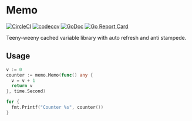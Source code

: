 # Memo

[![CircleCI](https://dl.circleci.com/status-badge/img/gh/ganglio/memo/tree/master.svg?style=shield)](https://dl.circleci.com/status-badge/redirect/gh/ganglio/memo/tree/master)
[![codecov](https://codecov.io/gh/ganglio/memo/branch/master/graph/badge.svg)](https://codecov.io/gh/ganglio/memo)
[![GoDoc](https://godoc.org/github.com/ganglio/memo?status.svg)](https://godoc.org/github.com/ganglio/memo)
[![Go Report Card](https://goreportcard.com/badge/github.com/ganglio/memo)](https://goreportcard.com/report/github.com/ganglio/memo)

Teeny-weeny cached variable library with auto refresh and anti stampede.

## Usage

```go
v := 0
counter := memo.Memo(func() any {
  v = v + 1
  return v
}, time.Second)

for {
  fmt.Printf("Counter %s", counter())
}
```
